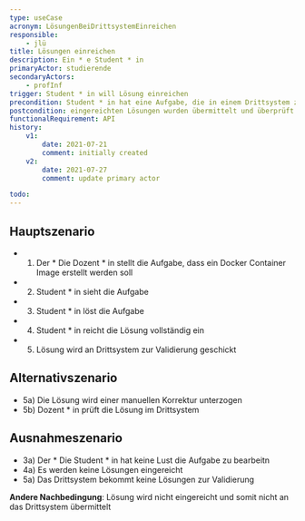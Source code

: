 ```yaml
---
type: useCase
acronym: LösungenBeiDrittsystemEinreichen
responsible: 
    - jlü
title: Lösungen einreichen
description: Ein * e Student * in
primaryActor: studierende
secondaryActors:
    - profInf
trigger: Student * in will Lösung einreichen
precondition: Student * in hat eine Aufgabe, die in einem Drittsystem zu lösen ist 
postcondition: eingereichten Lösungen wurden übermittelt und überprüft
functionalRequirement: API
history:
    v1:
        date: 2021-07-21
        comment: initially created
    v2:
        date: 2021-07-27
        comment: update primary actor

todo: 
---
```



## Hauptszenario

* 1) Der * Die Dozent * in stellt die Aufgabe, dass ein Docker Container Image erstellt werden soll
* 2) Student * in sieht die Aufgabe
* 3) Student * in löst die Aufgabe
* 4) Student * in reicht die Lösung vollständig ein
* 5) Lösung wird an Drittsystem zur Validierung geschickt 

## Alternativszenario

* 5a) Die Lösung wird einer manuellen Korrektur unterzogen
* 5b) Dozent * in prüft die Lösung im Drittsystem

## Ausnahmeszenario 

* 3a) Der * Die Student * in hat keine Lust die Aufgabe zu bearbeitn 
* 4a) Es werden keine Lösungen eingereicht
* 5a) Das Drittsystem bekommt keine Lösungen zur Validierung


**Andere Nachbedingung**: Lösung wird nicht eingereicht und somit nicht an das Drittsystem übermittelt





